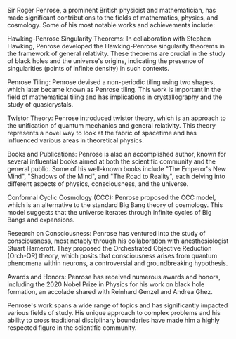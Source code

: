 Sir Roger Penrose, a prominent British physicist and mathematician, has made significant contributions to the fields of mathematics, physics, and cosmology. Some of his most notable works and achievements include:

Hawking-Penrose Singularity Theorems: In collaboration with Stephen Hawking, Penrose developed the Hawking-Penrose singularity theorems in the framework of general relativity. These theorems are crucial in the study of black holes and the universe's origins, indicating the presence of singularities (points of infinite density) in such contexts.

Penrose Tiling: Penrose devised a non-periodic tiling using two shapes, which later became known as Penrose tiling. This work is important in the field of mathematical tiling and has implications in crystallography and the study of quasicrystals.

Twistor Theory: Penrose introduced twistor theory, which is an approach to the unification of quantum mechanics and general relativity. This theory represents a novel way to look at the fabric of spacetime and has influenced various areas in theoretical physics.

Books and Publications: Penrose is also an accomplished author, known for several influential books aimed at both the scientific community and the general public. Some of his well-known books include "The Emperor's New Mind", "Shadows of the Mind", and "The Road to Reality", each delving into different aspects of physics, consciousness, and the universe.

Conformal Cyclic Cosmology (CCC): Penrose proposed the CCC model, which is an alternative to the standard Big Bang theory of cosmology. This model suggests that the universe iterates through infinite cycles of Big Bangs and expansions.

Research on Consciousness: Penrose has ventured into the study of consciousness, most notably through his collaboration with anesthesiologist Stuart Hameroff. They proposed the Orchestrated Objective Reduction (Orch-OR) theory, which posits that consciousness arises from quantum phenomena within neurons, a controversial and groundbreaking hypothesis.

Awards and Honors: Penrose has received numerous awards and honors, including the 2020 Nobel Prize in Physics for his work on black hole formation, an accolade shared with Reinhard Genzel and Andrea Ghez.

Penrose's work spans a wide range of topics and has significantly impacted various fields of study. His unique approach to complex problems and his ability to cross traditional disciplinary boundaries have made him a highly respected figure in the scientific community.






